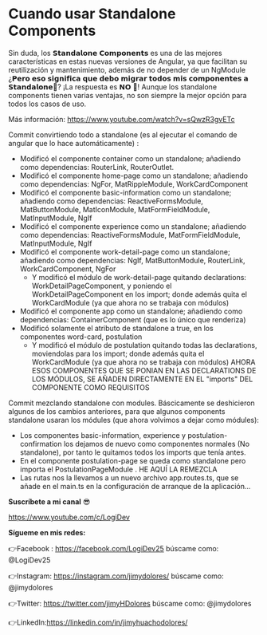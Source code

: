 # Cuando usar Standalone Components

Sin duda, los 𝗦𝘁𝗮𝗻𝗱𝗮𝗹𝗼𝗻𝗲 𝗖𝗼𝗺𝗽𝗼𝗻𝗲𝗻𝘁𝘀 es una de las mejores características en estas nuevas versiones de Angular, ya que facilitan su reutilización y mantenimiento, además de no depender de un NgModule ¿𝗣𝗲𝗿𝗼 𝗲𝘀𝗼 𝘀𝗶𝗴𝗻𝗶𝗳𝗶𝗰𝗮 𝗾𝘂𝗲 𝗱𝗲𝗯𝗼 𝗺𝗶𝗴𝗿𝗮𝗿 𝘁𝗼𝗱𝗼𝘀 𝗺𝗶𝘀 𝗰𝗼𝗺𝗽𝗼𝗻𝗲𝗻𝘁𝗲𝘀 𝗮 𝗦𝘁𝗮𝗻𝗱𝗮𝗹𝗼𝗻𝗲🤔? ¡La respuesta es 𝗡𝗢 🛑! Aunque los standalone components tienen varias ventajas, no son siempre la mejor opción para todos los casos de uso.

Más información: https://www.youtube.com/watch?v=sQwzR3gvETc


Commit convirtiendo todo a standalone (es al ejecutar el comando de angular que lo hace automáticamente) :
- Modificó el componente container como un standalone; añadiendo como dependencias: RouterLink, RouterOutlet.
- Modificó el componente home-page como un standalone; añadiendo como dependencias: NgFor, MatRippleModule, WorkCardComponent
- Modificó el componente basic-information como un standalone; añadiendo como dependencias: ReactiveFormsModule, MatButtonModule, MatIconModule, MatFormFieldModule, MatInputModule, NgIf
- Modificó el componente experience como un standalone; añadiendo como dependencias: ReactiveFormsModule, MatFormFieldModule, MatInputModule, NgIf
- Modificó el componente work-detail-page como un standalone; añadiendo como dependencias: NgIf, MatButtonModule, RouterLink, WorkCardComponent, NgFor
  - Y modificó el módulo de work-detail-page quitando declarations: WorkDetailPageComponent, y poniendo el WorkDetailPageComponent en los import; donde además quita el WorkCardModule (ya que ahora no se trabaja con módulos)
- Modificó el componente app como un standalone; añadiendo como dependencias: ContainerComponent (que es lo único que renderiza)
- Modificó solamente el atributo de standalone a true, en los componentes word-card, postulation
  - Y modificó el módulo de postulation quitando todas las declarations, moviendolas para los import; donde además quita el WorkCardModule (ya que ahora no se trabaja con módulos) AHORA ESOS COMPONENTES QUE SE PONIAN EN LAS DECLARATIONS DE LOS MÓDULOS, SE AÑADEN DIRECTAMENTE EN EL "imports" DEL COMPONENTE COMO REQUISITOS

Commit mezclando standalone con modules. Báscicamente se deshicieron algunos de los cambios anteriores, para que algunos components standalone usaran los módules (que ahora volvimos a dejar como módules):
- Los componentes basic-information, experience y postulation-confirmation los dejamos de nuevo como componentes normales (No standalone), por tanto le quitamos todos los imports que tenía antes.
- En el componente postulation-page se queda como standalone pero importa el PostulationPageModule . HE AQUÍ LA REMEZCLA
- Las rutas nos la llevamos a un nuevo archivo app.routes.ts, que se añade en el main.ts en la configuración de arranque de la aplicación...



**Suscríbete a mi canal** 😎

https://www.youtube.com/c/LogiDev

**Sígueme en mis redes:**

👉Facebook : https://facebook.com/LogiDev25
búscame como: @LogiDev25

👉Instagram: https://instagram.com/jimydolores/
búscame como: @jimydolores

👉Twitter: https://twitter.com/jimyHDolores
búscame como: @jimydolores

👉LinkedIn:https://linkedin.com/in/jimyhuachodolores/
